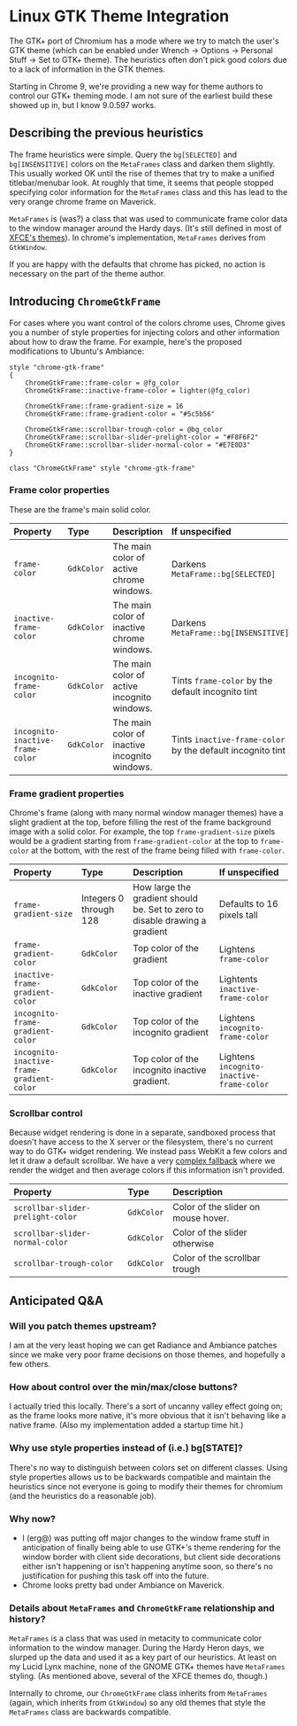 # Linux GTK Theme Integration

The GTK+ port of Chromium has a mode where we try to match the user's GTK theme
(which can be enabled under Wrench -> Options -> Personal Stuff -> Set to GTK+
theme). The heuristics often don't pick good colors due to a lack of information
in the GTK themes.

Starting in Chrome 9, we're providing a new way for theme authors to control our
GTK+ theming mode. I am not sure of the earliest build these showed up in, but I
know 9.0.597 works.

## Describing the previous heuristics

The frame heuristics were simple. Query the `bg[SELECTED]` and `bg[INSENSITIVE]`
colors on the `MetaFrames` class and darken them slightly. This usually worked
OK until the rise of themes that try to make a unified titlebar/menubar look. At
roughly that time, it seems that people stopped specifying color information for
the `MetaFrames` class and this has lead to the very orange chrome frame on
Maverick.

`MetaFrames` is (was?) a class that was used to communicate frame color data to
the window manager around the Hardy days. (It's still defined in most of
[XFCE's themes](http://packages.ubuntu.com/maverick/gtk2-engines-xfce)). In
chrome's implementation, `MetaFrames` derives from `GtkWindow`.

If you are happy with the defaults that chrome has picked, no action is
necessary on the part of the theme author.

## Introducing `ChromeGtkFrame`

For cases where you want control of the colors chrome uses, Chrome gives you a
number of style properties for injecting colors and other information about how
to draw the frame. For example, here's the proposed modifications to Ubuntu's
Ambiance:

```
style "chrome-gtk-frame"
{
    ChromeGtkFrame::frame-color = @fg_color
    ChromeGtkFrame::inactive-frame-color = lighter(@fg_color)

    ChromeGtkFrame::frame-gradient-size = 16
    ChromeGtkFrame::frame-gradient-color = "#5c5b56"

    ChromeGtkFrame::scrollbar-trough-color = @bg_color
    ChromeGtkFrame::scrollbar-slider-prelight-color = "#F8F6F2"
    ChromeGtkFrame::scrollbar-slider-normal-color = "#E7E0D3"
}

class "ChromeGtkFrame" style "chrome-gtk-frame"
```

### Frame color properties

These are the frame's main solid color.

| **Property** | **Type** | **Description** | **If unspecified** |
|:-------------|:---------|:----------------|:-------------------|
| `frame-color` | `GdkColor` | The main color of active chrome windows. | Darkens `MetaFrame::bg[SELECTED]` |
| `inactive-frame-color` | `GdkColor` | The main color of inactive chrome windows. | Darkens `MetaFrame::bg[INSENSITIVE]` |
| `incognito-frame-color` | `GdkColor` | The main color of active incognito windows. | Tints `frame-color` by the default incognito tint |
| `incognito-inactive-frame-color` | `GdkColor` | The main color of inactive incognito windows. | Tints `inactive-frame-color` by the default incognito tint |

### Frame gradient properties

Chrome's frame (along with many normal window manager themes) have a slight
gradient at the top, before filling the rest of the frame background image with
a solid color. For example, the top `frame-gradient-size` pixels would be a
gradient starting from `frame-gradient-color` at the top to `frame-color` at the
bottom, with the rest of the frame being filled with `frame-color`.

| **Property** | **Type** | **Description** | **If unspecified** |
|:-------------|:---------|:----------------|:-------------------|
| `frame-gradient-size` | Integers 0 through 128 | How large the gradient should be. Set to zero to disable drawing a gradient | Defaults to 16 pixels tall |
| `frame-gradient-color` | `GdkColor` | Top color of the gradient | Lightens `frame-color` |
| `inactive-frame-gradient-color` | `GdkColor` | Top color of the inactive gradient | Lightents `inactive-frame-color` |
| `incognito-frame-gradient-color` | `GdkColor` | Top color of the incognito gradient | Lightens `incognito-frame-color` |
| `incognito-inactive-frame-gradient-color` | `GdkColor` | Top color of the incognito inactive gradient. | Lightens `incognito-inactive-frame-color` |

### Scrollbar control

Because widget rendering is done in a separate, sandboxed process that doesn't
have access to the X server or the filesystem, there's no current way to do
GTK+ widget rendering. We instead pass WebKit a few colors and let it draw a
default scrollbar. We have a very
[complex fallback](http://git.chromium.org/gitweb/?p=chromium.git;a=blob;f=chrome/browser/gtk/gtk_theme_provider.cc;h=a57ab6b182b915192c84177f1a574914c44e2e71;hb=3f873177e192f5c6b66ae591b8b7205d8a707918#l424)
where we render the widget and then average colors if this information isn't
provided.

| **Property** | **Type** | **Description** |
|:-------------|:---------|:----------------|
| `scrollbar-slider-prelight-color` | `GdkColor` | Color of the slider on mouse hover. |
| `scrollbar-slider-normal-color` | `GdkColor` | Color of the slider otherwise |
| `scrollbar-trough-color` | `GdkColor` | Color of the scrollbar trough |

## Anticipated Q&A

### Will you patch themes upstream?

I am at the very least hoping we can get Radiance and Ambiance patches since we
make very poor frame decisions on those themes, and hopefully a few others.

### How about control over the min/max/close buttons?

I actually tried this locally. There's a sort of uncanny valley effect going on;
as the frame looks more native, it's more obvious that it isn't behaving like a
native frame. (Also my implementation added a startup time hit.)

### Why use style properties instead of (i.e.) bg[STATE]?

There's no way to distinguish between colors set on different classes. Using
style properties allows us to be backwards compatible and maintain the
heuristics since not everyone is going to modify their themes for chromium (and
the heuristics do a reasonable job).

### Why now?

*   I (erg@) was putting off major changes to the window frame stuff in
    anticipation of finally being able to use GTK+'s theme rendering for the
    window border with client side decorations, but client side decorations
    either isn't happening or isn't happening anytime soon, so there's no
    justification for pushing this task off into the future.
*   Chrome looks pretty bad under Ambiance on Maverick.

### Details about `MetaFrames` and `ChromeGtkFrame` relationship and history?

`MetaFrames` is a class that was used in metacity to communicate color
information to the window manager. During the Hardy Heron days, we slurped up
the data and used it as a key part of our heuristics. At least on my Lucid Lynx
machine, none of the GNOME GTK+ themes have `MetaFrames` styling. (As mentioned
above, several of the XFCE themes do, though.)

Internally to chrome, our `ChromeGtkFrame` class inherits from `MetaFrames`
(again, which inherits from `GtkWindow`) so any old themes that style the
`MetaFrames` class are backwards compatible.
